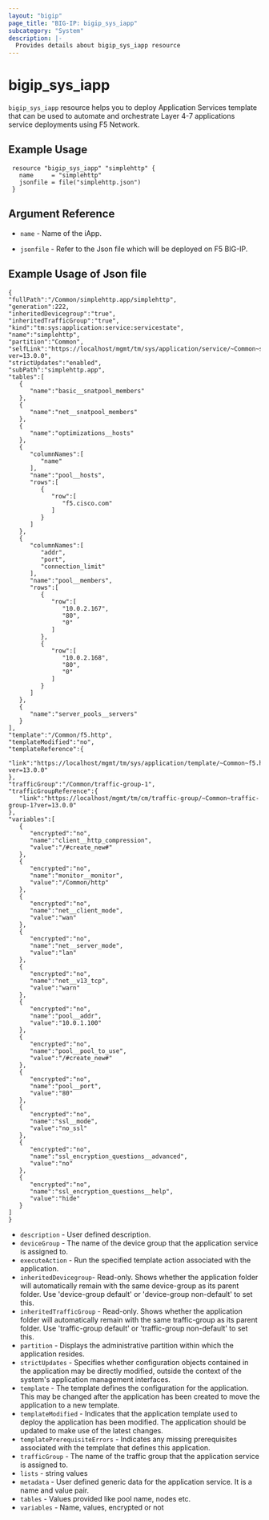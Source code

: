 ```yaml
---
layout: "bigip"
page_title: "BIG-IP: bigip_sys_iapp"
subcategory: "System"
description: |-
  Provides details about bigip_sys_iapp resource
---
```


# bigip\_sys\_iapp

`bigip_sys_iapp` resource helps you to deploy Application Services template that can be used to automate and orchestrate Layer 4-7 applications service deployments using F5 Network.  

## Example Usage


```hcl
 resource "bigip_sys_iapp" "simplehttp" {
   name     = "simplehttp"
   jsonfile = file("simplehttp.json")
 }
```

## Argument Reference

* `name` -  Name of the iApp.

* `jsonfile` - Refer to the Json file which will be deployed on F5 BIG-IP.



## Example Usage of Json file
```
{  
"fullPath":"/Common/simplehttp.app/simplehttp",
"generation":222,
"inheritedDevicegroup":"true",
"inheritedTrafficGroup":"true",
"kind":"tm:sys:application:service:servicestate",
"name":"simplehttp",
"partition":"Common",
"selfLink":"https://localhost/mgmt/tm/sys/application/service/~Common~simplehttp.app~simplehttp?ver=13.0.0",
"strictUpdates":"enabled",
"subPath":"simplehttp.app",
"tables":[  
   {  
      "name":"basic__snatpool_members"
   },
   {  
      "name":"net__snatpool_members"
   },
   {  
      "name":"optimizations__hosts"
   },
   {  
      "columnNames":[  
         "name"
      ],
      "name":"pool__hosts",
      "rows":[  
         {  
            "row":[  
               "f5.cisco.com"
            ]
         }
      ]
   },
   {  
      "columnNames":[  
         "addr",
         "port",
         "connection_limit"
      ],
      "name":"pool__members",
      "rows":[  
         {  
            "row":[  
               "10.0.2.167",
               "80",
               "0"
            ]
         },
         {  
            "row":[  
               "10.0.2.168",
               "80",
               "0"
            ]
         }
      ]
   },
   {  
      "name":"server_pools__servers"
   }
],
"template":"/Common/f5.http",
"templateModified":"no",
"templateReference":{  
   "link":"https://localhost/mgmt/tm/sys/application/template/~Common~f5.http?ver=13.0.0"
},
"trafficGroup":"/Common/traffic-group-1",
"trafficGroupReference":{  
   "link":"https://localhost/mgmt/tm/cm/traffic-group/~Common~traffic-group-1?ver=13.0.0"
},
"variables":[  
   {  
      "encrypted":"no",
      "name":"client__http_compression",
      "value":"/#create_new#"
   },
   {  
      "encrypted":"no",
      "name":"monitor__monitor",
      "value":"/Common/http"
   },
   {  
      "encrypted":"no",
      "name":"net__client_mode",
      "value":"wan"
   },
   {  
      "encrypted":"no",
      "name":"net__server_mode",
      "value":"lan"
   },
   {  
      "encrypted":"no",
      "name":"net__v13_tcp",
      "value":"warn"
   },
   {  
      "encrypted":"no",
      "name":"pool__addr",
      "value":"10.0.1.100"
   },
   {  
      "encrypted":"no",
      "name":"pool__pool_to_use",
      "value":"/#create_new#"
   },
   {  
      "encrypted":"no",
      "name":"pool__port",
      "value":"80"
   },
   {  
      "encrypted":"no",
      "name":"ssl__mode",
      "value":"no_ssl"
   },
   {  
      "encrypted":"no",
      "name":"ssl_encryption_questions__advanced",
      "value":"no"
   },
   {  
      "encrypted":"no",
      "name":"ssl_encryption_questions__help",
      "value":"hide"
   }
]
}
```

 * `description` - User defined description.
 * `deviceGroup` - The name of the device group that the application service is assigned to.
 * `executeAction` - Run the specified template action associated with the application.
 * `inheritedDevicegroup`- Read-only. Shows whether the application folder will automatically remain with the same device-group as its parent folder. Use 'device-group default' or 'device-group non-default' to set this.
 * `inheritedTrafficGroup` - Read-only. Shows whether the application folder will automatically remain with the same traffic-group as its parent folder. Use 'traffic-group default' or 'traffic-group non-default' to set this.
 * `partition` - Displays the administrative partition within which the application resides.
 * `strictUpdates` - Specifies whether configuration objects contained in the application may be directly modified, outside the context of the system's application management interfaces.
 * `template` - The template defines the configuration for the application. This may be changed after the application has been created to move the application to a new template.
 * `templateModified` - Indicates that the application template used to deploy the application has been modified. The application should be updated to make use of the latest changes.
 * `templatePrerequisiteErrors` - Indicates any missing prerequisites associated with the template that defines this application.
 * `trafficGroup` - The name of the traffic group that the application service is assigned to.
 * `lists` - string values
 * `metadata` - User defined generic data for the application service. It is a name and value pair.
 * `tables` - Values provided like pool name, nodes etc.
 * `variables` - Name, values, encrypted or not
